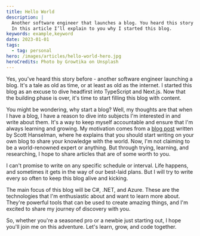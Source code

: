 ```yaml
---
title: Hello World
description: |
  Another software engineer that launches a blog. You heard this story before, haven’t you? 
  In this article I’ll explain to you why I started this blog.
keywords: example,keyword
date: 2023-01-01
tags:
  - tag: personal
hero: /images/articles/hello-world-hero.jpg
heroCredits: Photo by Growtika on Unsplash
---
```


Yes, you've heard this story before - another software engineer launching a blog. It's a tale as old
as time, or at least as old as the internet. I started this blog as an excuse to dive headfirst into
TypeScript and Next.js. Now that the building phase is over, it's time to start filling this blog
with content.

You might be wondering, why start a blog? Well, my thoughts are that when I have a blog, I have a
reason to dive into subjects I'm interested in and write about them. It's a way to keep myself
accountable and ensure that I'm always learning and growing. My motivation comes from a
[blog post](https://www.hanselman.com/blog/your-blog-is-the-engine-of-community) written by Scott
Hanselman, where he explains that you should start writing on your own blog to share your knowledge
with the world. Now, I'm not claiming to be a world-renowned expert or anything. But through trying,
learning, and researching, I hope to share articles that are of some worth to you.

I can't promise to write on any specific schedule or interval. Life happens, and sometimes it gets
in the way of our best-laid plans. But I will try to write every so often to keep this blog alive
and kicking.

The main focus of this blog will be C#, .NET, and Azure. These are the technologies that I'm
enthusiastic about and want to learn more about. They're powerful tools that can be used to create
amazing things, and I'm excited to share my journey of discovery with you.

So, whether you're a seasoned pro or a newbie just starting out, I hope you'll join me on this
adventure. Let's learn, grow, and code together.
